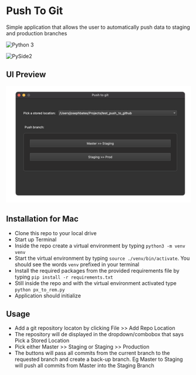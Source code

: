# Push To Git
Simple application that allows the user to automatically push data to staging and production branches


![Python 3](https://img.shields.io/badge/Python-Python3-yellowgreen "Python 3")


![PySide2](https://img.shields.io/badge/PySide2-Qt%20for%20Python-blue "PySide2")


## UI Preview
<img src="/images/push_to_git_img.png" alt="push to git ui screenshot" width="600"/>

## Installation for Mac
- Clone this repo to your local drive
- Start up Terminal
- Inside the repo create a virtual environment by typing `python3 -m venv venv`
- Start the virtual environment by typing `source ./venv/bin/activate`.  You should see the words `venv` prefixed in your terminal
- Install the required packages from the provided requirements file by typing `pip install -r requirements.txt`
- Still inside the repo and with the virtual environment activated type `python px_to_rem.py`
- Application should initialize

## Usage
- Add a git repository locaton by clicking File >> Add Repo Location
- The repository will de displayed in the dropdown/combobox that says Pick a Stored Location
- Pick either Master >> Staging or Staging >> Production
- The buttons will pass all commits from the current branch to the requested branch and create a back-up branch.  Eg Master to Staging will push all commits from Master into the Staging Branch
